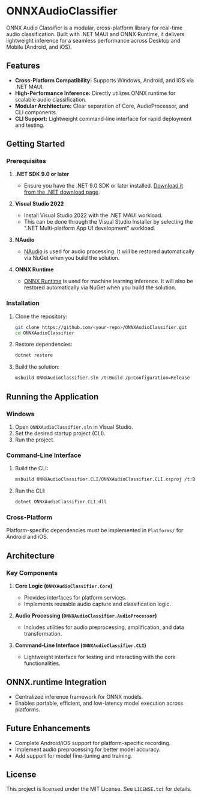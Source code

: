 
# ONNXAudioClassifier

ONNX Audio Classifier is a modular, cross-platform library for real-time audio classification. Built with .NET MAUI and ONNX Runtime, it delivers lightweight inference for a seamless performance across Desktop and Mobile (Android, and iOS).

## Features
- **Cross-Platform Compatibility:** Supports Windows, Android, and iOS via .NET MAUI.
- **High-Performance Inference:** Directly utilizes ONNX runtime for scalable audio classification.
- **Modular Architecture:** Clear separation of Core, AudioProcessor, and CLI components.
- **CLI Support:** Lightweight command-line interface for rapid deployment and testing.

## Getting Started

### Prerequisites

1. **.NET SDK 9.0 or later**
   - Ensure you have the .NET 9.0 SDK or later installed. [Download it from the .NET download page](https://dotnet.microsoft.com/download).

2. **Visual Studio 2022**
   - Install Visual Studio 2022 with the .NET MAUI workload. 
   - This can be done through the Visual Studio Installer by selecting the ".NET Multi-platform App UI development" workload.

3. **NAudio**
   - [NAudio](https://github.com/naudio/NAudio) is used for audio processing. It will be restored automatically via NuGet when you build the solution.

4. **ONNX Runtime**
   - [ONNX Runtime](https://github.com/microsoft/onnxruntime) is used for machine learning inference. It will also be restored automatically via NuGet when you build the solution.

### Installation
1. Clone the repository:
   ```bash
   git clone https://github.com/<your-repo>/ONNXAudioClassifier.git
   cd ONNXAudioClassifier
   ```

2. Restore dependencies:
   ```bash
   dotnet restore
   ```

3. Build the solution:
   ```bash
   msbuild ONNXAudioClassifier.sln /t:Build /p:Configuration=Release
   ```

## Running the Application

### Windows
1. Open `ONNXAudioClassifier.sln` in Visual Studio.
2. Set the desired startup project (CLI).
3. Run the project.

### Command-Line Interface
1. Build the CLI:
   ```bash
   msbuild ONNXAudioClassifier.CLI/ONNXAudioClassifier.CLI.csproj /t:Build /p:Configuration=Release
   ```
2. Run the CLI:
   ```bash
   dotnet ONNXAudioClassifier.CLI.dll
   ```

### Cross-Platform
Platform-specific dependencies must be implemented in `Platforms/` for Android and iOS.

## Architecture

### Key Components
1. **Core Logic (`ONNXAudioClassifier.Core`)**
   - Provides interfaces for platform services.
   - Implements reusable audio capture and classification logic.

2. **Audio Processing (`ONNXAudioClassifier.AudioProcessor`)**
   - Includes utilities for audio preprocessing, amplification, and data transformation.

3. **Command-Line Interface (`ONNXAudioClassifier.CLI`)**
   - Lightweight interface for testing and interacting with the core functionalities.

## ONNX.runtime Integration
- Centralized inference framework for ONNX models.
- Enables portable, efficient, and low-latency model execution across platforms.

## Future Enhancements
- Complete Android/iOS support for platform-specific recording.
- Implement audio preprocessing for better model accuracy.
- Add support for model fine-tuning and training.

## License
This project is licensed under the MIT License. See `LICENSE.txt` for details.
